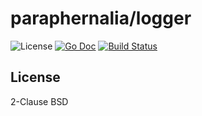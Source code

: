 # paraphernalia/logger

![License](http://img.shields.io/badge/license-Simplified_BSD-blue.svg?style=flat) [![Go Doc](http://img.shields.io/badge/godoc-logger-blue.svg?style=flat)](http://godoc.org/github.com/nathanaelle/logger) [![Build Status](https://travis-ci.org/nathanaelle/logger.svg?branch=master)](https://travis-ci.org/nathanaelle/logger)


## License
2-Clause BSD
